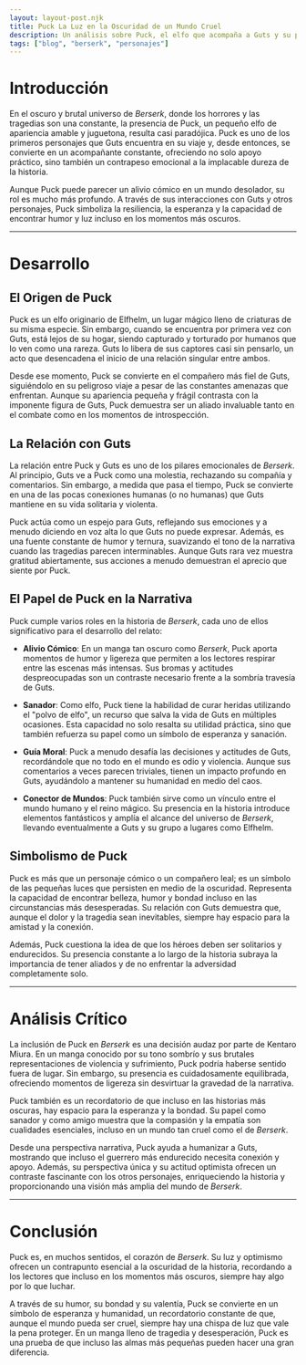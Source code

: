 ```yaml
---
layout: layout-post.njk
title: Puck La Luz en la Oscuridad de un Mundo Cruel
description: Un análisis sobre Puck, el elfo que acompaña a Guts y su papel en *Berserk* como símbolo de esperanza y humanidad.
tags: ["blog", "berserk", "personajes"]
---
```


# Introducción

En el oscuro y brutal universo de *Berserk*, donde los horrores y las tragedias son una constante, la presencia de Puck, un pequeño elfo de apariencia amable y juguetona, resulta casi paradójica. Puck es uno de los primeros personajes que Guts encuentra en su viaje y, desde entonces, se convierte en un acompañante constante, ofreciendo no solo apoyo práctico, sino también un contrapeso emocional a la implacable dureza de la historia.

Aunque Puck puede parecer un alivio cómico en un mundo desolador, su rol es mucho más profundo. A través de sus interacciones con Guts y otros personajes, Puck simboliza la resiliencia, la esperanza y la capacidad de encontrar humor y luz incluso en los momentos más oscuros.

---

# Desarrollo

## El Origen de Puck

Puck es un elfo originario de Elfhelm, un lugar mágico lleno de criaturas de su misma especie. Sin embargo, cuando se encuentra por primera vez con Guts, está lejos de su hogar, siendo capturado y torturado por humanos que lo ven como una rareza. Guts lo libera de sus captores casi sin pensarlo, un acto que desencadena el inicio de una relación singular entre ambos.

Desde ese momento, Puck se convierte en el compañero más fiel de Guts, siguiéndolo en su peligroso viaje a pesar de las constantes amenazas que enfrentan. Aunque su apariencia pequeña y frágil contrasta con la imponente figura de Guts, Puck demuestra ser un aliado invaluable tanto en el combate como en los momentos de introspección.

## La Relación con Guts

La relación entre Puck y Guts es uno de los pilares emocionales de *Berserk*. Al principio, Guts ve a Puck como una molestia, rechazando su compañía y comentarios. Sin embargo, a medida que pasa el tiempo, Puck se convierte en una de las pocas conexiones humanas (o no humanas) que Guts mantiene en su vida solitaria y violenta.

Puck actúa como un espejo para Guts, reflejando sus emociones y a menudo diciendo en voz alta lo que Guts no puede expresar. Además, es una fuente constante de humor y ternura, suavizando el tono de la narrativa cuando las tragedias parecen interminables. Aunque Guts rara vez muestra gratitud abiertamente, sus acciones a menudo demuestran el aprecio que siente por Puck.

## El Papel de Puck en la Narrativa

Puck cumple varios roles en la historia de *Berserk*, cada uno de ellos significativo para el desarrollo del relato:

- **Alivio Cómico**: En un manga tan oscuro como *Berserk*, Puck aporta momentos de humor y ligereza que permiten a los lectores respirar entre las escenas más intensas. Sus bromas y actitudes despreocupadas son un contraste necesario frente a la sombría travesía de Guts.

- **Sanador**: Como elfo, Puck tiene la habilidad de curar heridas utilizando el "polvo de elfo", un recurso que salva la vida de Guts en múltiples ocasiones. Esta capacidad no solo resalta su utilidad práctica, sino que también refuerza su papel como un símbolo de esperanza y sanación.

- **Guía Moral**: Puck a menudo desafía las decisiones y actitudes de Guts, recordándole que no todo en el mundo es odio y violencia. Aunque sus comentarios a veces parecen triviales, tienen un impacto profundo en Guts, ayudándolo a mantener su humanidad en medio del caos.

- **Conector de Mundos**: Puck también sirve como un vínculo entre el mundo humano y el reino mágico. Su presencia en la historia introduce elementos fantásticos y amplía el alcance del universo de *Berserk*, llevando eventualmente a Guts y su grupo a lugares como Elfhelm.

## Simbolismo de Puck

Puck es más que un personaje cómico o un compañero leal; es un símbolo de las pequeñas luces que persisten en medio de la oscuridad. Representa la capacidad de encontrar belleza, humor y bondad incluso en las circunstancias más desesperadas. Su relación con Guts demuestra que, aunque el dolor y la tragedia sean inevitables, siempre hay espacio para la amistad y la conexión.

Además, Puck cuestiona la idea de que los héroes deben ser solitarios y endurecidos. Su presencia constante a lo largo de la historia subraya la importancia de tener aliados y de no enfrentar la adversidad completamente solo.

---

# Análisis Crítico

La inclusión de Puck en *Berserk* es una decisión audaz por parte de Kentaro Miura. En un manga conocido por su tono sombrío y sus brutales representaciones de violencia y sufrimiento, Puck podría haberse sentido fuera de lugar. Sin embargo, su presencia es cuidadosamente equilibrada, ofreciendo momentos de ligereza sin desvirtuar la gravedad de la narrativa.

Puck también es un recordatorio de que incluso en las historias más oscuras, hay espacio para la esperanza y la bondad. Su papel como sanador y como amigo muestra que la compasión y la empatía son cualidades esenciales, incluso en un mundo tan cruel como el de *Berserk*.

Desde una perspectiva narrativa, Puck ayuda a humanizar a Guts, mostrando que incluso el guerrero más endurecido necesita conexión y apoyo. Además, su perspectiva única y su actitud optimista ofrecen un contraste fascinante con los otros personajes, enriqueciendo la historia y proporcionando una visión más amplia del mundo de *Berserk*.

---

# Conclusión

Puck es, en muchos sentidos, el corazón de *Berserk*. Su luz y optimismo ofrecen un contrapunto esencial a la oscuridad de la historia, recordando a los lectores que incluso en los momentos más oscuros, siempre hay algo por lo que luchar.

A través de su humor, su bondad y su valentía, Puck se convierte en un símbolo de esperanza y humanidad, un recordatorio constante de que, aunque el mundo pueda ser cruel, siempre hay una chispa de luz que vale la pena proteger. En un manga lleno de tragedia y desesperación, Puck es una prueba de que incluso las almas más pequeñas pueden hacer una gran diferencia.

